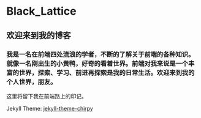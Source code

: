 # Black_Lattice

## 欢迎来到我的博客

### 我是一名在前端四处流浪的学者，不断的了解关于前端的各种知识。就像一名刚出生的小黄鸭，好奇的看着世界。前端对我来说是一个丰富的世界，探索、学习、前进再探索是我的日常生活。欢迎来到我的个人世界，朋友。

这里将留下我在前端路上的印记。


 Jekyll Theme: [jekyll-theme-chirpy](https://github.com/cotes2020/jekyll-theme-chirpy/blob/master/docs/README.zh-CN.md)
